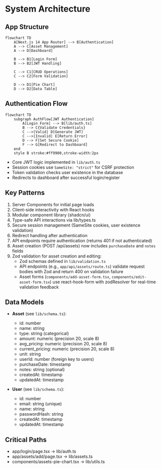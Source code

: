 # System Architecture

## App Structure
```mermaid
flowchart TD
    A[Next.js 14 App Router] --> B[Authentication]
    A --> C[Asset Management]
    A --> D[Dashboard]
    
    B --> B1[Login Form]
    B --> B2[JWT Handling]
    
    C --> C1[CRUD Operations]
    C --> C2[Form Validation]
    
    D --> D1[Pie Chart]
    D --> D2[Data Table]
```

## Authentication Flow
```mermaid
flowchart TD
    subgraph AuthFlow[JWT Authentication]
        A[Login Form] --> B[lib/auth.ts]
        B --> C{Validate Credentials}
        C -->|Valid| D[Generate JWT]
        C -->|Invalid| E[Return Error]
        D --> F[Set Secure Cookie]
        F --> G[Redirect to Dashboard]
    end
    style B stroke:#ff9900,stroke-width:2px
```
- Core JWT logic implemented in `lib/auth.ts`
- Session cookies use `SameSite: "strict"` for CSRF protection
- Token validation checks user existence in the database
- Redirects to dashboard after successful login/register

## Key Patterns
1. Server Components for initial page loads
2. Client-side interactivity with React hooks
3. Modular component library (shadcn/ui)
4. Type-safe API interactions via lib/types.ts
5. Secure session management (SameSite cookies, user existence validation)
6. Redirect handling after authentication
7. API endpoints require authentication (returns 401 if not authenticated)
8. Asset creation (POST /api/assets) now includes `purchaseDate` and `notes` fields
9. Zod validation for asset creation and editing:
   - Zod schemas defined in `lib/validation.ts`
   - API endpoints (e.g., `app/api/assets/route.ts`) validate request bodies with Zod and return 400 on validation failure
   - Asset forms (`components/add-asset-form.tsx`, `components/edit-asset-form.tsx`) use react-hook-form with zodResolver for real-time validation feedback

## Data Models

- **Asset** (see `lib/schema.ts`):
  - id: number
  - name: string
  - type: string (categorical)
  - amount: numeric (precision 20, scale 8)
  - avg_pricing: numeric (precision 20, scale 8)
  - current_pricing: numeric (precision 20, scale 8)
  - unit: string
  - userId: number (foreign key to users)
  - purchaseDate: timestamp
  - notes: string (optional)
  - createdAt: timestamp
  - updatedAt: timestamp

- **User** (see `lib/schema.ts`):
  - id: number
  - email: string (unique)
  - name: string
  - passwordHash: string
  - createdAt: timestamp
  - updatedAt: timestamp

## Critical Paths
- app/login/page.tsx → lib/auth.ts
- app/assets/add/page.tsx → lib/assets.ts
- components/assets-pie-chart.tsx → lib/utils.ts
